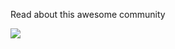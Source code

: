 Read about this awesome community

![](https://www.eldiario.es/fotos/Cfakepathfree4jpg_EDIIMA20171114_0564_19.jpg)
